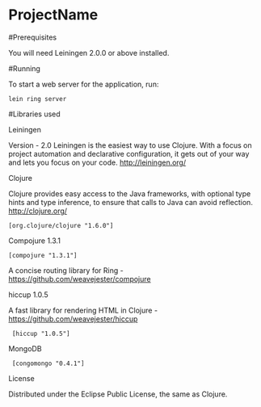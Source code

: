 ProjectName
===========


#Prerequisites

You will need Leiningen 2.0.0 or above installed.

#Running

To start a web server for the application, run:
``` 
lein ring server
``` 
#Libraries used

Leiningen

Version - 2.0 Leiningen is the easiest way to use Clojure. With a focus on project automation and declarative configuration, it gets out of your way and lets you focus on your code. http://leiningen.org/

Clojure

Clojure provides easy access to the Java frameworks, with optional type hints and type inference, to ensure that calls to Java can avoid reflection. http://clojure.org/
``` 
[org.clojure/clojure "1.6.0"]
``` 
Compojure 1.3.1
``` 
[compojure "1.3.1"]
``` 
A concise routing library for Ring - https://github.com/weavejester/compojure

hiccup 1.0.5

A fast library for rendering HTML in Clojure - https://github.com/weavejester/hiccup
``` 
 [hiccup "1.0.5"]
``` 

MongoDB
``` 
 [congomongo "0.4.1"]
```
 
License

Distributed under the Eclipse Public License, the same as Clojure.
